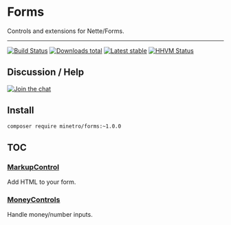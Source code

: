 # Forms

Controls and extensions for Nette/Forms.

-----

[![Build Status](https://img.shields.io/travis/minetro/forms.svg?style=flat-square)](https://travis-ci.org/minetro/forms)
[![Downloads total](https://img.shields.io/packagist/dt/minetro/forms.svg?style=flat-square)](https://packagist.org/packages/minetro/forms)
[![Latest stable](https://img.shields.io/packagist/v/minetro/forms.svg?style=flat-square)](https://packagist.org/packages/minetro/forms)
[![HHVM Status](https://img.shields.io/hhvm/minetro/forms.svg?style=flat-square)](http://hhvm.h4cc.de/package/minetro/forms)

## Discussion / Help

[![Join the chat](https://img.shields.io/gitter/room/minetro/nette.svg?style=flat-square)](https://gitter.im/minetro/nette?utm_source=badge&utm_medium=badge&utm_campaign=pr-badge&utm_content=badge)

## Install

```bash
composer require minetro/forms:~1.0.0
```

## TOC

### [MarkupControl](https://github.com/minetro/forms/tree/master/docs/MarkupControl.md)

Add HTML to your form.

### [MoneyControls](https://github.com/minetro/forms/tree/master/docs/MoneyControl.md)

Handle money/number inputs.
